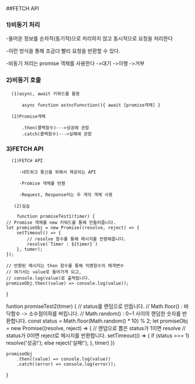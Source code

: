 ##FETCH API

 ### 1)비동기 처리
  
  -들어온 정보를 순차적(동기적)으로 처리하지 않고 동시적으로 요청을 처리한다
  
  -이런 방식을 통해 조금더 빨리 요청을 반환할 수 있다.
  
  -비동기 처리는 promise 객체를 사용한다
      ->대기
      ->이행
      ->거부
      
   ### 2)비동기 호출
      
      (1)async, await 키워드를 활용
      
          async function astncFunnction(){ await [promise객체] }
          
      (2)Promise객체
      
          .then(콜백함수)--->성공에 관함
          .catch(콜백함수)--->실패에 관함
          
   ### 3)FETCH API
     
      (1)FETCH API
      
         -네트워크 통신을 위해서 제공되는 API
         
         -Promise 객체를 반환
         
         -Request, Response라는 두 개의 객체 사용
        
       (2)실습
        
        function promiseTest1(timer) {
    // Promise 객체를 new 키워드를 통해 만들어줍니다.
    let promiseObj = new Promise((resolve, reject) => {
        setTimeout() => {
            // resolve 함수를 통해 메시지를 반환해줍니다.
            resolve(`Timer : ${timer}`)
        }, tumer);
    });

    // 반환된 메시지는 then 함수를 통해 익명함수의 매개변수
    // 여기서는 value로 들어가게 되고,
    // console.log(value)로 출력됩니다.
    promiseObj.then((value) => console.log(value));

}

funtion promiseTest2(timer) {
    // status를 랜덤으로 만듭니다.
    // Math.floor() : 바닥함수 -> 소수점이하를 버립니다.
    // Math.random() : 0~1 사이의 랜덤한 숫자를 반환합니다.
    const status = Math.floor(Math.random() * 10) % 2;
    let promiseObj = new Promise((resolve, reject) => {
        // 랜덤으로 뽑은 status가 1이면 resolve
        // status가 0이면 reject로 메시지를 반환합니다.
        setTimeout(() => {
            if (status === 1) resolve('성공!');
            else reject('실패!');
        }, timer)
    })

    promiseObj
        .then((value) => console.log(value))
        .catch((error) => console.log(error));
}
